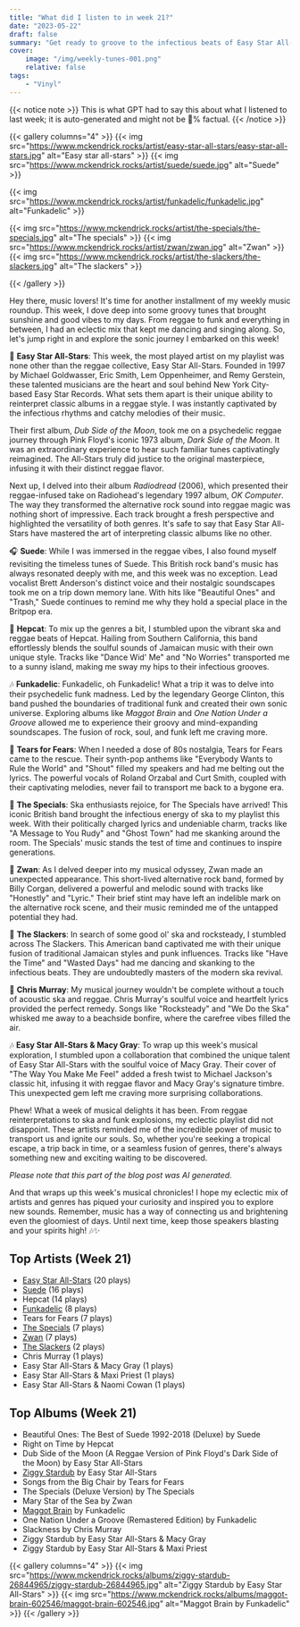 ```yaml
---
title: "What did I listen to in week 21?"
date: "2023-05-22"
draft: false
summary: "Get ready to groove to the infectious beats of Easy Star All-Stars! According to LastFM data, this talented group has dominated your playlist this week. With their unique blend of reggae, dub, and rock, prepare to be transported to a musical paradise that will have you hitting that replay button again and again."
cover:
    image: "/img/weekly-tunes-001.png"
    relative: false
tags:
    - "Vinyl"
---
```

{{< notice note >}}
This is what GPT had to say this about what I listened to last week; it is auto-generated and might not be 💯% factual.
{{< /notice >}}

{{< gallery columns="4" >}}
{{< img src="https://www.mckendrick.rocks/artist/easy-star-all-stars/easy-star-all-stars.jpg" alt="Easy star all-stars" >}}
{{< img src="https://www.mckendrick.rocks/artist/suede/suede.jpg" alt="Suede" >}}

{{< img src="https://www.mckendrick.rocks/artist/funkadelic/funkadelic.jpg" alt="Funkadelic" >}}

{{< img src="https://www.mckendrick.rocks/artist/the-specials/the-specials.jpg" alt="The specials" >}}
{{< img src="https://www.mckendrick.rocks/artist/zwan/zwan.jpg" alt="Zwan" >}}
{{< img src="https://www.mckendrick.rocks/artist/the-slackers/the-slackers.jpg" alt="The slackers" >}}



{{< /gallery >}}


Hey there, music lovers! It's time for another installment of my weekly music roundup. This week, I dove deep into some groovy tunes that brought sunshine and good vibes to my days. From reggae to funk and everything in between, I had an eclectic mix that kept me dancing and singing along. So, let's jump right in and explore the sonic journey I embarked on this week!

🎵 **Easy Star All-Stars**: This week, the most played artist on my playlist was none other than the reggae collective, Easy Star All-Stars. Founded in 1997 by Michael Goldwasser, Eric Smith, Lem Oppenheimer, and Remy Gerstein, these talented musicians are the heart and soul behind New York City-based Easy Star Records. What sets them apart is their unique ability to reinterpret classic albums in a reggae style. I was instantly captivated by the infectious rhythms and catchy melodies of their music.

Their first album, *Dub Side of the Moon*, took me on a psychedelic reggae journey through Pink Floyd's iconic 1973 album, *Dark Side of the Moon*. It was an extraordinary experience to hear such familiar tunes captivatingly reimagined. The All-Stars truly did justice to the original masterpiece, infusing it with their distinct reggae flavor.

Next up, I delved into their album *Radiodread* (2006), which presented their reggae-infused take on Radiohead's legendary 1997 album, *OK Computer*. The way they transformed the alternative rock sound into reggae magic was nothing short of impressive. Each track brought a fresh perspective and highlighted the versatility of both genres. It's safe to say that Easy Star All-Stars have mastered the art of interpreting classic albums like no other.

🎧 **Suede**: While I was immersed in the reggae vibes, I also found myself revisiting the timeless tunes of Suede. This British rock band's music has always resonated deeply with me, and this week was no exception. Lead vocalist Brett Anderson's distinct voice and their nostalgic soundscapes took me on a trip down memory lane. With hits like "Beautiful Ones" and "Trash," Suede continues to remind me why they hold a special place in the Britpop era.

🎺 **Hepcat**: To mix up the genres a bit, I stumbled upon the vibrant ska and reggae beats of Hepcat. Hailing from Southern California, this band effortlessly blends the soulful sounds of Jamaican music with their own unique style. Tracks like "Dance Wid' Me" and "No Worries" transported me to a sunny island, making me sway my hips to their infectious grooves.

🎶 **Funkadelic**: Funkadelic, oh Funkadelic! What a trip it was to delve into their psychedelic funk madness. Led by the legendary George Clinton, this band pushed the boundaries of traditional funk and created their own sonic universe. Exploring albums like *Maggot Brain* and *One Nation Under a Groove* allowed me to experience their groovy and mind-expanding soundscapes. The fusion of rock, soul, and funk left me craving more.

🎸 **Tears for Fears**: When I needed a dose of 80s nostalgia, Tears for Fears came to the rescue. Their synth-pop anthems like "Everybody Wants to Rule the World" and "Shout" filled my speakers and had me belting out the lyrics. The powerful vocals of Roland Orzabal and Curt Smith, coupled with their captivating melodies, never fail to transport me back to a bygone era.

🔀 **The Specials**: Ska enthusiasts rejoice, for The Specials have arrived! This iconic British band brought the infectious energy of ska to my playlist this week. With their politically charged lyrics and undeniable charm, tracks like "A Message to You Rudy" and "Ghost Town" had me skanking around the room. The Specials' music stands the test of time and continues to inspire generations.

🎹 **Zwan**: As I delved deeper into my musical odyssey, Zwan made an unexpected appearance. This short-lived alternative rock band, formed by Billy Corgan, delivered a powerful and melodic sound with tracks like "Honestly" and "Lyric." Their brief stint may have left an indelible mark on the alternative rock scene, and their music reminded me of the untapped potential they had.

🎷 **The Slackers**: In search of some good ol' ska and rocksteady, I stumbled across The Slackers. This American band captivated me with their unique fusion of traditional Jamaican styles and punk influences. Tracks like "Have the Time" and "Wasted Days" had me dancing and skanking to the infectious beats. They are undoubtedly masters of the modern ska revival.

🌟 **Chris Murray**: My musical journey wouldn't be complete without a touch of acoustic ska and reggae. Chris Murray's soulful voice and heartfelt lyrics provided the perfect remedy. Songs like "Rocksteady" and "We Do the Ska" whisked me away to a beachside bonfire, where the carefree vibes filled the air.

🎶 **Easy Star All-Stars & Macy Gray**: To wrap up this week's musical exploration, I stumbled upon a collaboration that combined the unique talent of Easy Star All-Stars with the soulful voice of Macy Gray. Their cover of "The Way You Make Me Feel" added a fresh twist to Michael Jackson's classic hit, infusing it with reggae flavor and Macy Gray's signature timbre. This unexpected gem left me craving more surprising collaborations.

Phew! What a week of musical delights it has been. From reggae reinterpretations to ska and funk explosions, my eclectic playlist did not disappoint. These artists reminded me of the incredible power of music to transport us and ignite our souls. So, whether you're seeking a tropical escape, a trip back in time, or a seamless fusion of genres, there's always something new and exciting waiting to be discovered.

*Please note that this part of the blog post was AI generated.*

And that wraps up this week's musical chronicles! I hope my eclectic mix of artists and genres has piqued your curiosity and inspired you to explore new sounds. Remember, music has a way of connecting us and brightening even the gloomiest of days. Until next time, keep those speakers blasting and your spirits high! 🎶✨

## Top Artists (Week 21)

- [Easy Star All-Stars](https://www.mckendrick.rocks/artist/easy-star-all-stars/) (20 plays)
- [Suede](https://www.mckendrick.rocks/artist/suede/) (16 plays)
- Hepcat (14 plays)
- [Funkadelic](https://www.mckendrick.rocks/artist/funkadelic/) (8 plays)
- Tears for Fears (7 plays)
- [The Specials](https://www.mckendrick.rocks/artist/the-specials/) (7 plays)
- [Zwan](https://www.mckendrick.rocks/artist/zwan/) (7 plays)
- [The Slackers](https://www.mckendrick.rocks/artist/the-slackers/) (2 plays)
- Chris Murray (1 plays)
- Easy Star All-Stars & Macy Gray (1 plays)
- Easy Star All-Stars & Maxi Priest (1 plays)
- Easy Star All-Stars & Naomi Cowan (1 plays)


## Top Albums (Week 21)

- Beautiful Ones: The Best of Suede 1992-2018 (Deluxe) by Suede
- Right on Time by Hepcat
- Dub Side of the Moon (A Reggae Version of Pink Floyd's Dark Side of the Moon) by Easy Star All-Stars
- [Ziggy Stardub](https://www.mckendrick.rocks/albums/ziggy-stardub-26844965/) by Easy Star All-Stars
- Songs from the Big Chair by Tears for Fears
- The Specials (Deluxe Version) by The Specials
- Mary Star of the Sea by Zwan
- [Maggot Brain](https://www.mckendrick.rocks/albums/maggot-brain-602546/) by Funkadelic
- One Nation Under a Groove (Remastered Edition) by Funkadelic
- Slackness by Chris Murray
- Ziggy Stardub by Easy Star All-Stars & Macy Gray
- Ziggy Stardub by Easy Star All-Stars & Maxi Priest


{{< gallery columns="4" >}}
{{< img src="https://www.mckendrick.rocks/albums/ziggy-stardub-26844965/ziggy-stardub-26844965.jpg" alt="Ziggy Stardub by Easy Star All-Stars" >}}
{{< img src="https://www.mckendrick.rocks/albums/maggot-brain-602546/maggot-brain-602546.jpg" alt="Maggot Brain by Funkadelic" >}}
{{< /gallery >}}